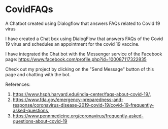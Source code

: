 # CovidFAQs
A Chatbot created using Dialogflow that answers FAQs related to Covid 19 virus

I have created a Chat box using DialogFlow that answers FAQs of the Covid 19 virus and schedules an appointment for the covid 19 vaccine.

I have integrated the Chat bot with the Messenger service of the Facebook page: https://www.facebook.com/profile.php?id=100087117322835

Check out my project by clicking on the "Send Message" button of this page and chatting with the bot.

References:
1. https://www.hsph.harvard.edu/india-center/faqs-about-covid-19/, 
2. https://www.fda.gov/emergency-preparedness-and-response/coronavirus-disease-2019-covid-19/covid-19-frequently-asked-questions, 
3. https://www.pennmedicine.org/coronavirus/frequently-asked-questions-about-covid-19
